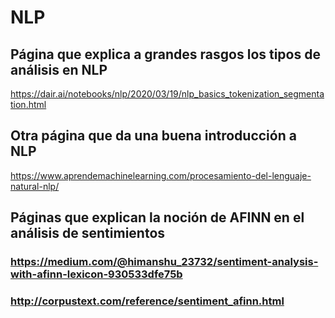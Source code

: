 # NLP
## Página que explica a grandes rasgos los tipos de análisis en NLP
https://dair.ai/notebooks/nlp/2020/03/19/nlp_basics_tokenization_segmentation.html
## Otra página que da una buena introducción a NLP
https://www.aprendemachinelearning.com/procesamiento-del-lenguaje-natural-nlp/

## Páginas que explican la noción de AFINN en el análisis de sentimientos
### https://medium.com/@himanshu_23732/sentiment-analysis-with-afinn-lexicon-930533dfe75b
### http://corpustext.com/reference/sentiment_afinn.html